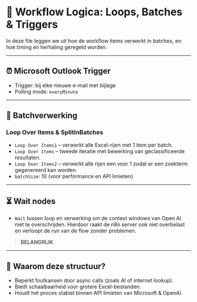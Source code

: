# 🔄 Workflow Logica: Loops, Batches & Triggers

In deze file leggen we uit hoe de workflow items verwerkt in batches, en hoe timing en herhaling geregeld worden.

---

## ⏰ Microsoft Outlook Trigger

- Trigger: bij elke nieuwe e-mail met bijlage
- Polling mode: `everyMinute`

---

## 🔁 Batchverwerking

### Loop Over Items & SplitInBatches

- `Loop Over Items1` – verwerkt alle Excel-rijen met 1 item per batch.
- `Loop Over Items` – tweede iteratie met bewerking van geclassificeerde resultaten.
- `Loop Over Items2` – verwerkt alle rijen een voor 1 zodat er een zoekterm gegenereerd kan worden
- `batchSize`: 10 (voor performance en API limieten)

---

## ⏳ Wait nodes

- `Wait` tussen loop en verwerking om de context windows van Open AI niet te overschrijden. Hierdoor raakt de n8n server ook niet overbelast en verloopt de run van de flow zonder problemen. 
> **BELANGRIJK**
---

## 📌 Waarom deze structuur?

- Beperkt foutkansen door async calls (zoals AI of internet lookup).
- Biedt schaalbaarheid voor grotere Excel-bestanden.
- Houdt het proces stabiel binnen API limieten van Microsoft & OpenAI.
